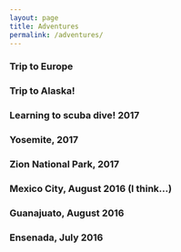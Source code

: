 ```yaml
---
layout: page
title: Adventures
permalink: /adventures/
---
```

### Trip to Europe
### Trip to Alaska!
### Learning to scuba dive! 2017
### Yosemite, 2017
### Zion National Park, 2017
### Mexico City, August 2016 (I think...)
### Guanajuato, August 2016
### Ensenada, July 2016
